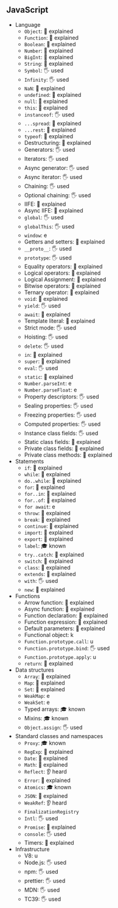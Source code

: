 ## JavaScript

- Language
  - `Object`: 🙋 explained
  - `Function`: 🙋 explained
  - `Boolean`: 🙋 explained
  - `Number`: 🙋 explained
  - `BigInt`: 🙋 explained
  - `String`: 🙋 explained
  - `Symbol`: 🖐️ used
  - `Infinity`: 🖐️ used
  - `NaN`: 🙋 explained
  - `undefined`: 🙋 explained
  - `null`: 🙋 explained
  - `this`: 🙋 explained
  - `instanceof`: 🖐️ used
  - `...spread`: 🙋 explained
  - `...rest`: 🙋 explained
  - `typeof`: 🙋 explained
  - Destructuring: 🙋 explained
  - Generators: 🖐️ used
  - Iterators: 🖐️ used
  - Async generator: 🖐️ used
  - Async iterator: 🖐️ used
  - Chaining: 🖐️ used
  - Optional chaining: 🖐️ used
  - IIFE: 🙋 explained
  - Async IIFE: 🙋 explained
  - `global`: 🖐️ used
  - `globalThis`: 🖐️ used
  - `window`: e
  - Getters and setters: 🙋 explained
  - `__proto__`: 🖐️ used
  - `prototype`: 🖐️ used
  - Equality operators: 🙋 explained
  - Logical operators: 🙋 explained
  - Logical Assignment: 🙋 explained
  - Bitwise operators: 🙋 explained
  - Ternary operator: 🙋 explained
  - `void`: 🙋 explained
  - `yield`: 🖐️ used
  - `await`: 🙋 explained
  - Template literal: 🙋 explained
  - Strict mode: 🖐️ used
  - Hoisting: 🖐️ used
  - `delete`: 🖐️ used
  - `in`: 🙋 explained
  - `super`: 🙋 explained
  - `eval`: 🖐️ used
  - `static`: 🙋 explained
  - `Number.parseInt`: e
  - `Number.parseFloat`: e
  - Property descriptors: 🖐️ used
  - Sealing properties: 🖐️ used
  - Freezing properties: 🖐️ used
  - Computed properties: 🖐️ used
  - Instance class fields: 🖐️ used
  - Static class fields: 🙋 explained
  - Private class fields: 🙋 explained
  - Private class methods: 🙋 explained
- Statements
  - `if`: 🙋 explained
  - `while`: 🙋 explained
  - `do..while`: 🙋 explained
  - `for`: 🙋 explained
  - `for..in`: 🙋 explained
  - `for..of`: 🙋 explained
  - `for await`: e
  - `throw`: 🙋 explained
  - `break`: 🙋 explained
  - `continue`: 🙋 explained
  - `import`: 🙋 explained
  - `export`: 🙋 explained
  - `label`: 🎓 known
  - `try..catch`: 🙋 explained
  - `switch`: 🙋 explained
  - `class`: 🙋 explained
  - `extends`: 🙋 explained
  - `with`: 🖐️ used
  - `new`: 🙋 explained
- Functions
  - Arrow function: 🙋 explained
  - Async function: 🙋 explained
  - Function declaration: 🙋 explained
  - Function expression: 🙋 explained
  - Default parameters: 🙋 explained
  - Functional object: k
  - `Function.prototype.call`: u
  - `Function.prototype.bind`: 🖐️ used
  - `Function.prototype.apply`: u
  - `return`: 🙋 explained
- Data structures
  - `Array`: 🙋 explained
  - `Map`: 🙋 explained
  - `Set`: 🙋 explained
  - `WeakMap`: e
  - `WeakSet`: e
  - Typed arrays: 🎓 known
  - Mixins: 🎓 known
  - `Object.assign`: 🖐️ used
- Standard classes and namespaces
  - `Proxy`: 🎓 known
  - `RegExp`: 🙋 explained
  - `Date`: 🙋 explained
  - `Math`: 🙋 explained
  - `Reflect`: 👂 heard
  - `Error`: 🙋 explained
  - `Atomics`: 🎓 known
  - `JSON`: 🙋 explained
  - `WeakRef`: 👂 heard
  - `FinalizationRegistry`
  - `Intl`: 🖐️ used
  - `Promise`: 🙋 explained
  - `console`: 🖐️ used
  - Timers: 🙋 explained
- Infrastructure
  - V8: u
  - Node.js: 🖐️ used
  - npm: 🖐️ used
  - prettier: 🖐️ used
  - MDN: 🖐️ used
  - TC39: 🖐️ used
